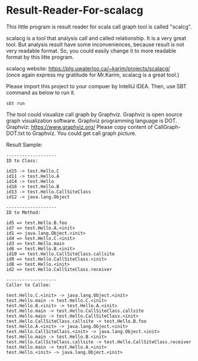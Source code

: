 # Result-Reader-For-scalacg

This little program is result reader for scala call graph tool is called "scalcg".

scalacg is a tool that analysis call and called relationship. 
It is a very great tool.
But analysis result have some inconveniences, because result is not very readable format.
So, you could easily change it to more readable format by this litte program.

scalacg website: https://plg.uwaterloo.ca/~karim/projects/scalacg/
<br>(once again express my gratitude for Mr.Karim, scalacg is a great tool.)

Please import this project to your compuer by IntelliJ IDEA.
Then, use SBT command as below to run it.
```
sbt run
```

The tool could visualize call graph by Graphviz. Graphviz is open source graph visualization software. Graphviz programming language is DOT.<br>
Graphviz: https://www.graphviz.org/
Please copy content of CallGraph-DOT.txt to Graphviz. You could get call graph picture.

Result Sample:
```
-------------------
ID to Class:

id15 -> test.Hello.C
id11 -> test.Hello.A
id14 -> test.Hello
id16 -> test.Hello.B
id13 -> test.Hello.CallSiteClass
id12 -> java.lang.Object

-------------------
ID to Method:

id5 => test.Hello.B.foo
id7 => test.Hello.A.<init>
id1 => java.lang.Object.<init>
id4 => test.Hello.C.<init>
id3 => test.Hello.main
id6 => test.Hello.B.<init>
id10 => test.Hello.CallSiteClass.callsite
id9 => test.Hello.CallSiteClass.<init>
id8 => test.Hello.<init>
id2 => test.Hello.CallSiteClass.receiver

-------------------
Caller to Callee:

test.Hello.C.<init> -> java.lang.Object.<init>
test.Hello.main -> test.Hello.C.<init>
test.Hello.B.<init> -> test.Hello.A.<init>
test.Hello.main -> test.Hello.CallSiteClass.callsite
test.Hello.main -> test.Hello.CallSiteClass.<init>
test.Hello.CallSiteClass.callsite -> test.Hello.B.foo
test.Hello.A.<init> -> java.lang.Object.<init>
test.Hello.CallSiteClass.<init> -> java.lang.Object.<init>
test.Hello.main -> test.Hello.B.<init>
test.Hello.CallSiteClass.callsite -> test.Hello.CallSiteClass.receiver
test.Hello.main -> test.Hello.A.<init>
test.Hello.<init> -> java.lang.Object.<init>
```
